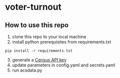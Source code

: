 # voter-turnout

## How to use this repo
1. clone this repo to your local machine
2. install python prerequisites from requirements.txt
```
pip install -r requirements.txt
```
3. generate a [Census API key](https://api.census.gov/data/key_signup.html)
4. update parameters in config.yaml and secrets.yaml
5. run acsdata.py